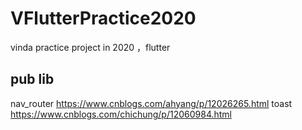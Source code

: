 # VFlutterPractice2020
vinda practice project in 2020 ，flutter

## pub lib
nav_router
https://www.cnblogs.com/ahyang/p/12026265.html
toast
https://www.cnblogs.com/chichung/p/12060984.html
